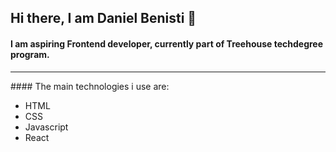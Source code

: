 ## Hi there, I am Daniel Benisti 👋

#### I am aspiring Frontend developer, currently part of Treehouse techdegree program. 
<hr>
#### The main technologies i use are:

- HTML
- CSS
- Javascript
- React





<!--
**virusxd521/virusxd521** is a ✨ _special_ ✨ repository because its `README.md` (this file) appears on your GitHub profile.

Here are some ideas to get you started:

- 🔭 I’m currently working on ...
- 🌱 I’m currently learning ...
- 👯 I’m looking to collaborate on ...
- 🤔 I’m looking for help with ...
- 💬 Ask me about ...
- 📫 How to reach me: ...
- 😄 Pronouns: ...
- ⚡ Fun fact: ...
-->
